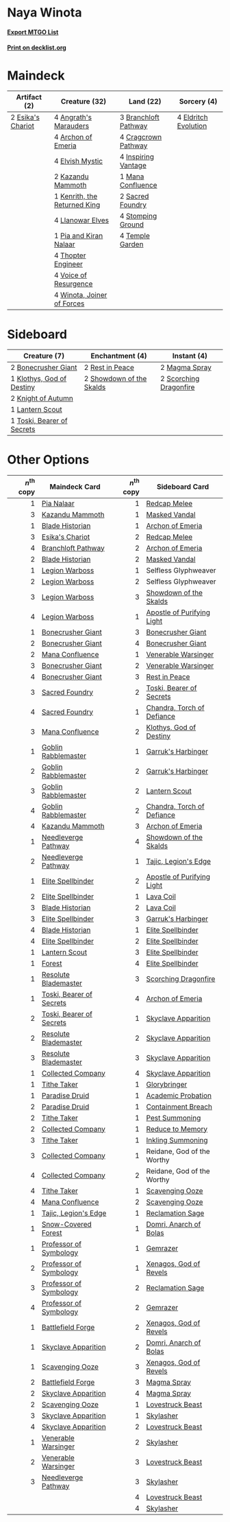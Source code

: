 # Naya Winota

#### [Export MTGO List](../collection/Naya%20Winota/Naya%20Winota.txt)
#### [Print on decklist.org](http://decklist.org/?deckmain=4%09Angrath's%20Marauders%0A4%09Archon%20of%20Emeria%0A3%09Branchloft%20Pathway%0A4%09Cragcrown%20Pathway%0A4%09Eldritch%20Evolution%0A4%09Elvish%20Mystic%0A2%09Esika's%20Chariot%0A4%09Inspiring%20Vantage%0A2%09Kazandu%20Mammoth%0A1%09Kenrith,%20the%20Returned%20King%0A4%09Llanowar%20Elves%0A1%09Mana%20Confluence%0A1%09Pia%20and%20Kiran%20Nalaar%0A2%09Sacred%20Foundry%0A4%09Stomping%20Ground%0A4%09Temple%20Garden%0A4%09Thopter%20Engineer%0A4%09Voice%20of%20Resurgence%0A4%09Winota,%20Joiner%20of%20Forces&deckside=2%09Bonecrusher%20Giant%0A1%09Klothys,%20God%20of%20Destiny%0A2%09Knight%20of%20Autumn%0A1%09Lantern%20Scout%0A2%09Magma%20Spray%0A2%09Rest%20in%20Peace%0A2%09Scorching%20Dragonfire%0A2%09Showdown%20of%20the%20Skalds%0A1%09Toski,%20Bearer%20of%20Secrets)
# Maindeck

|                                        Artifact (2)                                        |                                             Creature (32)                                             |                                           Land (22)                                           |                                          Sorcery (4)                                          |
|--------------------------------------------------------------------------------------------|-------------------------------------------------------------------------------------------------------|-----------------------------------------------------------------------------------------------|-----------------------------------------------------------------------------------------------|
|2 [Esika's Chariot](http://gatherer.wizards.com/Pages/Card/Details.aspx?multiverseid=503783)|4 [Angrath's Marauders](http://gatherer.wizards.com/Pages/Card/Details.aspx?multiverseid=435286)       |3 [Branchloft Pathway](http://gatherer.wizards.com/Pages/Card/Details.aspx?multiverseid=491909)|4 [Eldritch Evolution](http://gatherer.wizards.com/Pages/Card/Details.aspx?multiverseid=414456)|
|                                                                                            |4 [Archon of Emeria](http://gatherer.wizards.com/Pages/Card/Details.aspx?multiverseid=495594)          |4 [Cragcrown Pathway](http://gatherer.wizards.com/Pages/Card/Details.aspx?multiverseid=491915) |                                                                                               |
|                                                                                            |4 [Elvish Mystic](http://gatherer.wizards.com/Pages/Card/Details.aspx?multiverseid=389499)             |4 [Inspiring Vantage](http://gatherer.wizards.com/Pages/Card/Details.aspx?multiverseid=417819) |                                                                                               |
|                                                                                            |2 [Kazandu Mammoth](http://gatherer.wizards.com/Pages/Card/Details.aspx?multiverseid=491835)           |1 [Mana Confluence](http://gatherer.wizards.com/Pages/Card/Details.aspx?multiverseid=409573)   |                                                                                               |
|                                                                                            |1 [Kenrith, the Returned King](http://gatherer.wizards.com/Pages/Card/Details.aspx?multiverseid=476052)|2 [Sacred Foundry](http://gatherer.wizards.com/Pages/Card/Details.aspx?multiverseid=405106)    |                                                                                               |
|                                                                                            |4 [Llanowar Elves](http://gatherer.wizards.com/Pages/Card/Details.aspx?multiverseid=129626)            |4 [Stomping Ground](http://gatherer.wizards.com/Pages/Card/Details.aspx?multiverseid=405110)   |                                                                                               |
|                                                                                            |1 [Pia and Kiran Nalaar](http://gatherer.wizards.com/Pages/Card/Details.aspx?multiverseid=442783)      |4 [Temple Garden](http://gatherer.wizards.com/Pages/Card/Details.aspx?multiverseid=405112)     |                                                                                               |
|                                                                                            |4 [Thopter Engineer](http://gatherer.wizards.com/Pages/Card/Details.aspx?multiverseid=451081)          |                                                                                               |                                                                                               |
|                                                                                            |4 [Voice of Resurgence](http://gatherer.wizards.com/Pages/Card/Details.aspx?multiverseid=368951)       |                                                                                               |                                                                                               |
|                                                                                            |4 [Winota, Joiner of Forces](http://gatherer.wizards.com/Pages/Card/Details.aspx?multiverseid=479736)  |                                                                                               |                                                                                               |


# Sideboard

|                                            Creature (7)                                             |                                          Enchantment (4)                                          |                                           Instant (4)                                           |
|-----------------------------------------------------------------------------------------------------|---------------------------------------------------------------------------------------------------|-------------------------------------------------------------------------------------------------|
|2 [Bonecrusher Giant](http://gatherer.wizards.com/Pages/Card/Details.aspx?multiverseid=473077)       |2 [Rest in Peace](http://gatherer.wizards.com/Pages/Card/Details.aspx?multiverseid=442021)         |2 [Magma Spray](http://gatherer.wizards.com/Pages/Card/Details.aspx?multiverseid=426843)         |
|1 [Klothys, God of Destiny](http://gatherer.wizards.com/Pages/Card/Details.aspx?multiverseid=476471) |2 [Showdown of the Skalds](http://gatherer.wizards.com/Pages/Card/Details.aspx?multiverseid=503845)|2 [Scorching Dragonfire](http://gatherer.wizards.com/Pages/Card/Details.aspx?multiverseid=473101)|
|2 [Knight of Autumn](http://gatherer.wizards.com/Pages/Card/Details.aspx?multiverseid=452933)        |                                                                                                   |                                                                                                 |
|1 [Lantern Scout](http://gatherer.wizards.com/Pages/Card/Details.aspx?multiverseid=401938)           |                                                                                                   |                                                                                                 |
|1 [Toski, Bearer of Secrets](http://gatherer.wizards.com/Pages/Card/Details.aspx?multiverseid=503813)|                                                                                                   |                                                                                                 |


# Other Options

|*n*<sup>th</sup> copy|                                           Maindeck Card                                           |*n*<sup>th</sup> copy|                                           Sideboard Card                                            |
|--------------------:|---------------------------------------------------------------------------------------------------|--------------------:|-----------------------------------------------------------------------------------------------------|
|                    1|[Pia Nalaar](http://gatherer.wizards.com/Pages/Card/Details.aspx?multiverseid=417697)              |                    1|[Redcap Melee](http://gatherer.wizards.com/Pages/Card/Details.aspx?multiverseid=473097)              |
|                    3|[Kazandu Mammoth](http://gatherer.wizards.com/Pages/Card/Details.aspx?multiverseid=491835)         |                    1|[Masked Vandal](http://gatherer.wizards.com/Pages/Card/Details.aspx?multiverseid=503800)             |
|                    1|[Blade Historian](http://gatherer.wizards.com/Pages/Card/Details.aspx?multiverseid=513657)         |                    1|[Archon of Emeria](http://gatherer.wizards.com/Pages/Card/Details.aspx?multiverseid=495594)          |
|                    3|[Esika's Chariot](http://gatherer.wizards.com/Pages/Card/Details.aspx?multiverseid=503783)         |                    2|[Redcap Melee](http://gatherer.wizards.com/Pages/Card/Details.aspx?multiverseid=473097)              |
|                    4|[Branchloft Pathway](http://gatherer.wizards.com/Pages/Card/Details.aspx?multiverseid=491909)      |                    2|[Archon of Emeria](http://gatherer.wizards.com/Pages/Card/Details.aspx?multiverseid=495594)          |
|                    2|[Blade Historian](http://gatherer.wizards.com/Pages/Card/Details.aspx?multiverseid=513657)         |                    2|[Masked Vandal](http://gatherer.wizards.com/Pages/Card/Details.aspx?multiverseid=503800)             |
|                    1|[Legion Warboss](http://gatherer.wizards.com/Pages/Card/Details.aspx?multiverseid=452859)          |                    1|Selfless Glyphweaver                                                                                 |
|                    2|[Legion Warboss](http://gatherer.wizards.com/Pages/Card/Details.aspx?multiverseid=452859)          |                    2|Selfless Glyphweaver                                                                                 |
|                    3|[Legion Warboss](http://gatherer.wizards.com/Pages/Card/Details.aspx?multiverseid=452859)          |                    3|[Showdown of the Skalds](http://gatherer.wizards.com/Pages/Card/Details.aspx?multiverseid=503845)    |
|                    4|[Legion Warboss](http://gatherer.wizards.com/Pages/Card/Details.aspx?multiverseid=452859)          |                    1|[Apostle of Purifying Light](http://gatherer.wizards.com/Pages/Card/Details.aspx?multiverseid=466760)|
|                    1|[Bonecrusher Giant](http://gatherer.wizards.com/Pages/Card/Details.aspx?multiverseid=473077)       |                    3|[Bonecrusher Giant](http://gatherer.wizards.com/Pages/Card/Details.aspx?multiverseid=473077)         |
|                    2|[Bonecrusher Giant](http://gatherer.wizards.com/Pages/Card/Details.aspx?multiverseid=473077)       |                    4|[Bonecrusher Giant](http://gatherer.wizards.com/Pages/Card/Details.aspx?multiverseid=473077)         |
|                    2|[Mana Confluence](http://gatherer.wizards.com/Pages/Card/Details.aspx?multiverseid=409573)         |                    1|[Venerable Warsinger](http://gatherer.wizards.com/Pages/Card/Details.aspx?multiverseid=513738)       |
|                    3|[Bonecrusher Giant](http://gatherer.wizards.com/Pages/Card/Details.aspx?multiverseid=473077)       |                    2|[Venerable Warsinger](http://gatherer.wizards.com/Pages/Card/Details.aspx?multiverseid=513738)       |
|                    4|[Bonecrusher Giant](http://gatherer.wizards.com/Pages/Card/Details.aspx?multiverseid=473077)       |                    3|[Rest in Peace](http://gatherer.wizards.com/Pages/Card/Details.aspx?multiverseid=442021)             |
|                    3|[Sacred Foundry](http://gatherer.wizards.com/Pages/Card/Details.aspx?multiverseid=405106)          |                    2|[Toski, Bearer of Secrets](http://gatherer.wizards.com/Pages/Card/Details.aspx?multiverseid=503813)  |
|                    4|[Sacred Foundry](http://gatherer.wizards.com/Pages/Card/Details.aspx?multiverseid=405106)          |                    1|[Chandra, Torch of Defiance](http://gatherer.wizards.com/Pages/Card/Details.aspx?multiverseid=417683)|
|                    3|[Mana Confluence](http://gatherer.wizards.com/Pages/Card/Details.aspx?multiverseid=409573)         |                    2|[Klothys, God of Destiny](http://gatherer.wizards.com/Pages/Card/Details.aspx?multiverseid=476471)   |
|                    1|[Goblin Rabblemaster](http://gatherer.wizards.com/Pages/Card/Details.aspx?multiverseid=438486)     |                    1|[Garruk's Harbinger](http://gatherer.wizards.com/Pages/Card/Details.aspx?multiverseid=485508)        |
|                    2|[Goblin Rabblemaster](http://gatherer.wizards.com/Pages/Card/Details.aspx?multiverseid=438486)     |                    2|[Garruk's Harbinger](http://gatherer.wizards.com/Pages/Card/Details.aspx?multiverseid=485508)        |
|                    3|[Goblin Rabblemaster](http://gatherer.wizards.com/Pages/Card/Details.aspx?multiverseid=438486)     |                    2|[Lantern Scout](http://gatherer.wizards.com/Pages/Card/Details.aspx?multiverseid=401938)             |
|                    4|[Goblin Rabblemaster](http://gatherer.wizards.com/Pages/Card/Details.aspx?multiverseid=438486)     |                    2|[Chandra, Torch of Defiance](http://gatherer.wizards.com/Pages/Card/Details.aspx?multiverseid=417683)|
|                    4|[Kazandu Mammoth](http://gatherer.wizards.com/Pages/Card/Details.aspx?multiverseid=491835)         |                    3|[Archon of Emeria](http://gatherer.wizards.com/Pages/Card/Details.aspx?multiverseid=495594)          |
|                    1|[Needleverge Pathway](http://gatherer.wizards.com/Pages/Card/Details.aspx?multiverseid=491918)     |                    4|[Showdown of the Skalds](http://gatherer.wizards.com/Pages/Card/Details.aspx?multiverseid=503845)    |
|                    2|[Needleverge Pathway](http://gatherer.wizards.com/Pages/Card/Details.aspx?multiverseid=491918)     |                    1|[Tajic, Legion's Edge](http://gatherer.wizards.com/Pages/Card/Details.aspx?multiverseid=452954)      |
|                    1|[Elite Spellbinder](http://gatherer.wizards.com/Pages/Card/Details.aspx?multiverseid=513494)       |                    2|[Apostle of Purifying Light](http://gatherer.wizards.com/Pages/Card/Details.aspx?multiverseid=466760)|
|                    2|[Elite Spellbinder](http://gatherer.wizards.com/Pages/Card/Details.aspx?multiverseid=513494)       |                    1|[Lava Coil](http://gatherer.wizards.com/Pages/Card/Details.aspx?multiverseid=452858)                 |
|                    3|[Blade Historian](http://gatherer.wizards.com/Pages/Card/Details.aspx?multiverseid=513657)         |                    2|[Lava Coil](http://gatherer.wizards.com/Pages/Card/Details.aspx?multiverseid=452858)                 |
|                    3|[Elite Spellbinder](http://gatherer.wizards.com/Pages/Card/Details.aspx?multiverseid=513494)       |                    3|[Garruk's Harbinger](http://gatherer.wizards.com/Pages/Card/Details.aspx?multiverseid=485508)        |
|                    4|[Blade Historian](http://gatherer.wizards.com/Pages/Card/Details.aspx?multiverseid=513657)         |                    1|[Elite Spellbinder](http://gatherer.wizards.com/Pages/Card/Details.aspx?multiverseid=513494)         |
|                    4|[Elite Spellbinder](http://gatherer.wizards.com/Pages/Card/Details.aspx?multiverseid=513494)       |                    2|[Elite Spellbinder](http://gatherer.wizards.com/Pages/Card/Details.aspx?multiverseid=513494)         |
|                    1|[Lantern Scout](http://gatherer.wizards.com/Pages/Card/Details.aspx?multiverseid=401938)           |                    3|[Elite Spellbinder](http://gatherer.wizards.com/Pages/Card/Details.aspx?multiverseid=513494)         |
|                    1|[Forest](http://gatherer.wizards.com/Pages/Card/Details.aspx?multiverseid=439860)                  |                    4|[Elite Spellbinder](http://gatherer.wizards.com/Pages/Card/Details.aspx?multiverseid=513494)         |
|                    1|[Resolute Blademaster](http://gatherer.wizards.com/Pages/Card/Details.aspx?multiverseid=402005)    |                    3|[Scorching Dragonfire](http://gatherer.wizards.com/Pages/Card/Details.aspx?multiverseid=473101)      |
|                    1|[Toski, Bearer of Secrets](http://gatherer.wizards.com/Pages/Card/Details.aspx?multiverseid=503813)|                    4|[Archon of Emeria](http://gatherer.wizards.com/Pages/Card/Details.aspx?multiverseid=495594)          |
|                    2|[Toski, Bearer of Secrets](http://gatherer.wizards.com/Pages/Card/Details.aspx?multiverseid=503813)|                    1|[Skyclave Apparition](http://gatherer.wizards.com/Pages/Card/Details.aspx?multiverseid=495603)       |
|                    2|[Resolute Blademaster](http://gatherer.wizards.com/Pages/Card/Details.aspx?multiverseid=402005)    |                    2|[Skyclave Apparition](http://gatherer.wizards.com/Pages/Card/Details.aspx?multiverseid=495603)       |
|                    3|[Resolute Blademaster](http://gatherer.wizards.com/Pages/Card/Details.aspx?multiverseid=402005)    |                    3|[Skyclave Apparition](http://gatherer.wizards.com/Pages/Card/Details.aspx?multiverseid=495603)       |
|                    1|[Collected Company](http://gatherer.wizards.com/Pages/Card/Details.aspx?multiverseid=394519)       |                    4|[Skyclave Apparition](http://gatherer.wizards.com/Pages/Card/Details.aspx?multiverseid=495603)       |
|                    1|[Tithe Taker](http://gatherer.wizards.com/Pages/Card/Details.aspx?multiverseid=457171)             |                    1|[Glorybringer](http://gatherer.wizards.com/Pages/Card/Details.aspx?multiverseid=426836)              |
|                    1|[Paradise Druid](http://gatherer.wizards.com/Pages/Card/Details.aspx?multiverseid=461098)          |                    1|[Academic Probation](http://gatherer.wizards.com/Pages/Card/Details.aspx?multiverseid=513484)        |
|                    2|[Paradise Druid](http://gatherer.wizards.com/Pages/Card/Details.aspx?multiverseid=461098)          |                    1|[Containment Breach](http://gatherer.wizards.com/Pages/Card/Details.aspx?multiverseid=513602)        |
|                    2|[Tithe Taker](http://gatherer.wizards.com/Pages/Card/Details.aspx?multiverseid=457171)             |                    1|[Pest Summoning](http://gatherer.wizards.com/Pages/Card/Details.aspx?multiverseid=513703)            |
|                    2|[Collected Company](http://gatherer.wizards.com/Pages/Card/Details.aspx?multiverseid=394519)       |                    1|[Reduce to Memory](http://gatherer.wizards.com/Pages/Card/Details.aspx?multiverseid=513502)          |
|                    3|[Tithe Taker](http://gatherer.wizards.com/Pages/Card/Details.aspx?multiverseid=457171)             |                    1|[Inkling Summoning](http://gatherer.wizards.com/Pages/Card/Details.aspx?multiverseid=513687)         |
|                    3|[Collected Company](http://gatherer.wizards.com/Pages/Card/Details.aspx?multiverseid=394519)       |                    1|Reidane, God of the Worthy                                                                           |
|                    4|[Collected Company](http://gatherer.wizards.com/Pages/Card/Details.aspx?multiverseid=394519)       |                    2|Reidane, God of the Worthy                                                                           |
|                    4|[Tithe Taker](http://gatherer.wizards.com/Pages/Card/Details.aspx?multiverseid=457171)             |                    1|[Scavenging Ooze](http://gatherer.wizards.com/Pages/Card/Details.aspx?multiverseid=420783)           |
|                    4|[Mana Confluence](http://gatherer.wizards.com/Pages/Card/Details.aspx?multiverseid=409573)         |                    2|[Scavenging Ooze](http://gatherer.wizards.com/Pages/Card/Details.aspx?multiverseid=420783)           |
|                    1|[Tajic, Legion's Edge](http://gatherer.wizards.com/Pages/Card/Details.aspx?multiverseid=452954)    |                    1|[Reclamation Sage](http://gatherer.wizards.com/Pages/Card/Details.aspx?multiverseid=389651)          |
|                    1|[Snow-Covered Forest](http://gatherer.wizards.com/Pages/Card/Details.aspx?multiverseid=121192)     |                    1|[Domri, Anarch of Bolas](http://gatherer.wizards.com/Pages/Card/Details.aspx?multiverseid=461118)    |
|                    1|[Professor of Symbology](http://gatherer.wizards.com/Pages/Card/Details.aspx?multiverseid=513501)  |                    1|[Gemrazer](http://gatherer.wizards.com/Pages/Card/Details.aspx?multiverseid=479675)                  |
|                    2|[Professor of Symbology](http://gatherer.wizards.com/Pages/Card/Details.aspx?multiverseid=513501)  |                    1|[Xenagos, God of Revels](http://gatherer.wizards.com/Pages/Card/Details.aspx?multiverseid=378528)    |
|                    3|[Professor of Symbology](http://gatherer.wizards.com/Pages/Card/Details.aspx?multiverseid=513501)  |                    2|[Reclamation Sage](http://gatherer.wizards.com/Pages/Card/Details.aspx?multiverseid=389651)          |
|                    4|[Professor of Symbology](http://gatherer.wizards.com/Pages/Card/Details.aspx?multiverseid=513501)  |                    2|[Gemrazer](http://gatherer.wizards.com/Pages/Card/Details.aspx?multiverseid=479675)                  |
|                    1|[Battlefield Forge](http://gatherer.wizards.com/Pages/Card/Details.aspx?multiverseid=129479)       |                    2|[Xenagos, God of Revels](http://gatherer.wizards.com/Pages/Card/Details.aspx?multiverseid=378528)    |
|                    1|[Skyclave Apparition](http://gatherer.wizards.com/Pages/Card/Details.aspx?multiverseid=495603)     |                    2|[Domri, Anarch of Bolas](http://gatherer.wizards.com/Pages/Card/Details.aspx?multiverseid=461118)    |
|                    1|[Scavenging Ooze](http://gatherer.wizards.com/Pages/Card/Details.aspx?multiverseid=420783)         |                    3|[Xenagos, God of Revels](http://gatherer.wizards.com/Pages/Card/Details.aspx?multiverseid=378528)    |
|                    2|[Battlefield Forge](http://gatherer.wizards.com/Pages/Card/Details.aspx?multiverseid=129479)       |                    3|[Magma Spray](http://gatherer.wizards.com/Pages/Card/Details.aspx?multiverseid=426843)               |
|                    2|[Skyclave Apparition](http://gatherer.wizards.com/Pages/Card/Details.aspx?multiverseid=495603)     |                    4|[Magma Spray](http://gatherer.wizards.com/Pages/Card/Details.aspx?multiverseid=426843)               |
|                    2|[Scavenging Ooze](http://gatherer.wizards.com/Pages/Card/Details.aspx?multiverseid=420783)         |                    1|[Lovestruck Beast](http://gatherer.wizards.com/Pages/Card/Details.aspx?multiverseid=473127)          |
|                    3|[Skyclave Apparition](http://gatherer.wizards.com/Pages/Card/Details.aspx?multiverseid=495603)     |                    1|[Skylasher](http://gatherer.wizards.com/Pages/Card/Details.aspx?multiverseid=369083)                 |
|                    4|[Skyclave Apparition](http://gatherer.wizards.com/Pages/Card/Details.aspx?multiverseid=495603)     |                    2|[Lovestruck Beast](http://gatherer.wizards.com/Pages/Card/Details.aspx?multiverseid=473127)          |
|                    1|[Venerable Warsinger](http://gatherer.wizards.com/Pages/Card/Details.aspx?multiverseid=513738)     |                    2|[Skylasher](http://gatherer.wizards.com/Pages/Card/Details.aspx?multiverseid=369083)                 |
|                    2|[Venerable Warsinger](http://gatherer.wizards.com/Pages/Card/Details.aspx?multiverseid=513738)     |                    3|[Lovestruck Beast](http://gatherer.wizards.com/Pages/Card/Details.aspx?multiverseid=473127)          |
|                    3|[Needleverge Pathway](http://gatherer.wizards.com/Pages/Card/Details.aspx?multiverseid=491918)     |                    3|[Skylasher](http://gatherer.wizards.com/Pages/Card/Details.aspx?multiverseid=369083)                 |
|                     |                                                                                                   |                    4|[Lovestruck Beast](http://gatherer.wizards.com/Pages/Card/Details.aspx?multiverseid=473127)          |
|                     |                                                                                                   |                    4|[Skylasher](http://gatherer.wizards.com/Pages/Card/Details.aspx?multiverseid=369083)                 |

